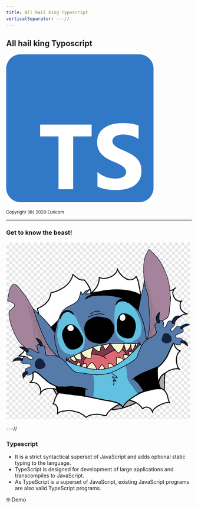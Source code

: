 ```yaml
---
title: All hail king Typoscript
verticalSeparator: ---//
---
```


## All hail king Typoscript

<img src="./images/typescript.svg" width="400px"/><br>

<small>
Copyright (©️) 2020 Euricom
</small>

---

### Get to know the beast!

<img src="./images/stitch.png" width="500px"/>

---//

### Typescript

- It is a strict syntactical superset of JavaScript and adds optional static typing to the language.
- TypeScript is designed for development of large applications and transcompiles to JavaScript.  <!-- .element: class="fragment" -->
- As TypeScript is a superset of JavaScript, existing JavaScript programs are also valid TypeScript programs.  <!-- .element: class="fragment" -->

🤓 Demo <!-- .element: class="fragment" -->